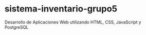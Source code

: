 # sistema-inventario-grupo5
Desarrollo de Aplicaciones Web utilizando HTML, CSS, JavaScript y PostgreSQL
